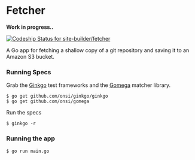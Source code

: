 # Fetcher 
__Work in progress..__

[ ![Codeship Status for site-builder/fetcher](https://codeship.com/projects/b3384680-cac8-0132-98c9-22c60209e864/status?branch=master)](https://codeship.com/projects/75592)

A Go app for fetching a shallow copy of a git repository and
saving it to an Amazon S3 bucket.

### Running Specs

Grab the [Ginkgo][1] test frameworks and the [Gomega][2] matcher
library.

    $ go get github.com/onsi/ginkgo/ginkgo
    $ go get github.com/onsi/gomega

Run the specs

    $ ginkgo -r

### Running the app

    $ go run main.go

[1]: http://onsi.github.io/ginkgo/
[2]: http://onsi.github.io/gomega/
